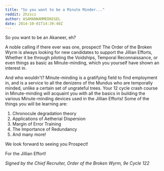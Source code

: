 ```yaml
---
title: "So you want to be a Minute Minder..."
reddit: 2hzscz
author: ASAMANNAMMEDNIGEL
date: 2014-10-01T14:39:40Z
---
```


So you want to be an Akaneer, eh?


A noble calling if there ever was one, prospect! The Order of the Broken Wyrm is always looking for new candidates to support the Jillian Efforts, Whether it be through piloting the Voidships, Temporal Reconnaissance, or even things as basic as Minute-minding, which you yourself have shown an interest in.


And who wouldn't? Minute-minding is a gratifying field to find employment in, and is a service to all the denizens of the Mundus who are temporally minded, unlike a certain set of ungrateful trees. Your 12 cycle crash course in Minute-minding will acquaint you with all the basics in building the various Minute-minding devices used in the Jillian Efforts! Some of the things you will be learning are:


1. Chronocule degradation theory
2. Applications of Aetherial Dispersion
3. Margin of Error Training
4. The Importance of Redundancy 
5. And many more!


We look forward to seeing you Prospect!


For the Jillian Effort!


*Signed by the Chief Recruiter, Order of the Broken Wyrm, 9e Cycle 122*
